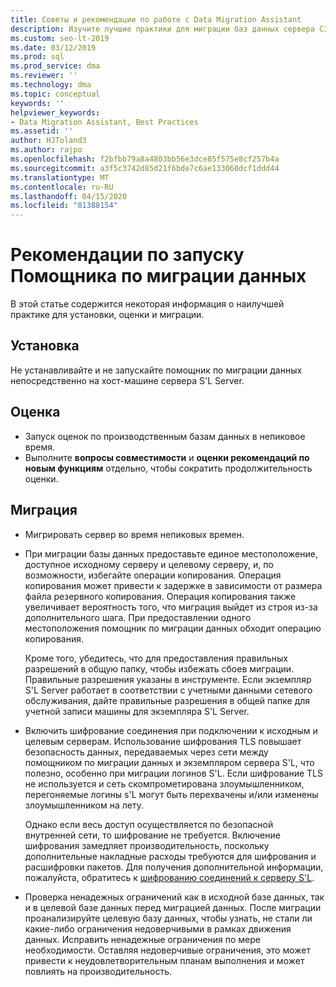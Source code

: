 ```yaml
---
title: Советы и рекомендации по работе с Data Migration Assistant
description: Изучите лучшие практики для миграции баз данных сервера СЗЛ с помощью помощника по миграции данных
ms.custom: seo-lt-2019
ms.date: 03/12/2019
ms.prod: sql
ms.prod_service: dma
ms.reviewer: ''
ms.technology: dma
ms.topic: conceptual
keywords: ''
helpviewer_keywords:
- Data Migration Assistant, Best Practices
ms.assetid: ''
author: HJToland3
ms.author: rajpo
ms.openlocfilehash: f2bfbb79a8a4803bb56e3dce85f575e8cf257b4a
ms.sourcegitcommit: a3f5c3742d85d21f6bde7c6ae133060dcf1ddd44
ms.translationtype: MT
ms.contentlocale: ru-RU
ms.lasthandoff: 04/15/2020
ms.locfileid: "81388154"
---
```

# <a name="best-practices-for-running-data-migration-assistant"></a>Рекомендации по запуску Помощника по миграции данных
В этой статье содержится некоторая информация о наилучшей практике для установки, оценки и миграции.

## <a name="installation"></a>Установка
Не устанавливайте и не запускайте помощник по миграции данных непосредственно на хост-машине сервера S'L Server.

## <a name="assessment"></a>Оценка
- Запуск оценок по производственным базам данных в непиковое время.
- Выполните **вопросы совместимости** и **оценки рекомендаций по новым функциям** отдельно, чтобы сократить продолжительность оценки.

## <a name="migration"></a>Миграция
- Мигрировать сервер во время непиковых времен.

- При миграции базы данных предоставьте единое местоположение, доступное исходному серверу и целевому серверу, и, по возможности, избегайте операции копирования. Операция копирования может привести к задержке в зависимости от размера файла резервного копирования. Операция копирования также увеличивает вероятность того, что миграция выйдет из строя из-за дополнительного шага. При предоставлении одного местоположения помощник по миграции данных обходит операцию копирования.
 
    Кроме того, убедитесь, что для предоставления правильных разрешений в общую папку, чтобы избежать сбоев миграции. Правильные разрешения указаны в инструменте. Если экземпляр S'L Server работает в соответствии с учетными данными сетевого обслуживания, дайте правильные разрешения в общей папке для учетной записи машины для экземпляра S'L Server.

- Включить шифрование соединения при подключении к исходным и целевым серверам. Использование шифрования TLS повышает безопасность данных, передаваемых через сети между помощником по миграции данных и экземпляром сервера S'L, что полезно, особенно при миграции логинов S'L. Если шифрование TLS не используется и сеть скомпрометирована злоумышленником, перегоняемые логины s'L могут быть перехвачены и/или изменены злоумышленником на лету.

    Однако если весь доступ осуществляется по безопасной внутренней сети, то шифрование не требуется. Включение шифрования замедляет производительность, поскольку дополнительные накладные расходы требуются для шифрования и расшифровки пакетов. Для получения дополнительной информации, пожалуйста, обратитесь к [шифрованию соединений к серверу S'L](https://go.microsoft.com/fwlink/?linkid=832513).
    
- Проверка ненадежных ограничений как в исходной базе данных, так и в целевой базе данных перед миграцией данных. После миграции проанализируйте целевую базу данных, чтобы узнать, не стали ли какие-либо ограничения недоверчивыми в рамках движения данных. Исправить ненадежные ограничения по мере необходимости. Оставляя недоверчивые ограничения, это может привести к неудовлетворительным планам выполнения и может повлиять на производительность.
